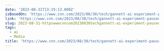 ```yaml
---
date: '2023-08-31T13:19:13.000Z'
isBasedOn: 'https://www.cnn.com/2023/08/30/tech/gannett-ai-experiment-paused/'
link: 'https://www.cnn.com/2023/08/30/tech/gannett-ai-experiment-paused/'
slug: 2023-08-31-httpswwwcnncom20230830techgannett-ai-experiment-paused
tags:
  - ai
  - Media
title: 'https://www.cnn.com/2023/08/30/tech/gannett-ai-experiment-paused/'
---
```


